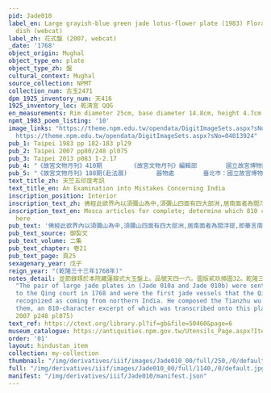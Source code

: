 ```yaml
---
pid: Jade010
label_en: Large grayish-blue green jade lotus-flower plate (1983) Floral-shaped jade
  dish (webcat)
label_zh: 花式盤 (2007, webcat)
_date: '1768'
object_origin: Mughal
object_type_en: plate
object_type_zh: 盤
cultural_context: Mughal
source_collection: NPMT
collection_num: 古玉2471
dpm_1925_inventory_num: 天416
1925_inventory_loc: 乾清宮 QQG
en_measurements: Rim diameter 25cm, base diameter 14.8cm, height 4.7cm
npmt_1983_poem_listing: '10'
image_links: "https://theme.npm.edu.tw/opendata/DigitImageSets.aspx?sNo=04018769 \nhttps://theme.npm.edu.tw/opendata/DigitImageSets.aspx?sNo=04013921
  https://theme.npm.edu.tw/opendata/DigitImageSets.aspx?sNo=04013924"
pub_1: Taipei 1983 pp 182-183 pl29
pub_2: Taipei 2007 pp80/248 pl075
pub_3: Taipei 2013 p083 I-2.17
pub_4: "《故宮文物月刊》410期        《故宮文物月刊》編輯部        國立故宮博物院        2017/05"
pub_5: "《故宮文物月刊》188期(赴法展)        器物處        臺北巿：國立故宮博物院        1998/11"
text_title_zh: 天竺五印度考訊 
text_title_en: An Examination into Mistakes Concerning India
inscription_position: Interior
inscription_text_zh: 佛經此欲界內以須彌山為中,須彌山四面有四大部洲,居南面者為閻浮提,即華言南瞻部洲者是。此閻浮提內有三大國,各所屬及弗相屬之,小國弗與焉,而閻浮提又以崑崙為中,居崑崙之東,及東南東北者,即我中國為一大國。居崑崙之南及西南者,為天竺一大國,居崑崙之西北及北者,為洪豁爾一大國。而天竺一國分為東西南北中五印度,即梵經所稱印達爾,印達爾者,華言自在境界之謂也。五印度皆厄訥特珂克之地,唐史宋史訛印度為身毒,或稱身篤,而所載事蹟及入朝中國,大率不實,亦不得要領。何言之?自古中華聲教所訖,莫過於本朝,而本朝百餘年中,從未有天竺遣使進貢之事,雖於乾隆庚辰年間,烏特噶里畢拉奇碩拉汗,會遣婆羅門進表奉貢,亦其東印度近我西藏之一小國耳,非中天竺也。若夫北印度,實近我回部之葉爾羌,故葉爾羌之西,過葱嶺,即拔達克山,由拔達克山轉而南為克什米爾,又轉而西為溫都斯坦;又轉而南方為厄訥特珂克,其方向如此,其道里亦莫得而詳焉。溫都斯坦雖回地也,而回人相傳彼地有佛遺蹟,益知即北印度交界,或者昔為天竺屬而後為回部屬,皆不可知。溫都斯坦,今唐古忒及回語,皆稱為痕都斯坦,盖亦譯者訛痕為溫,而二語皆與印度音聲相近。所謂天竺北印度近回部,此亦一騐也。要知痕與溫、與印、與身,及度與毒、與篤、與都,皆非天竺本語,而又何必較是非於一字一句之間哉。宋史載:天竺僧施護,行程有至誐惹曩國之語,誐惹曩音聲亦與厄訥特珂克相近而通。考所謂度雪山過伽濕彌勒國者,雪山即今葱嶺,而伽濕彌勒亦即克什米爾之誤耳。若夫元史稱元太祖見角端於印度,疑亦即今痕都斯坦之北印度,與回部交界者耳,非中印度也。東印度旣近西藏,故天竺之事,西藏時聞之,據西藏僧謂:天竺雖佛現身說法之地,然今天竺實不興佛法,而興異教。此亦與梵帙,佛受記五百年後,佛法漸微,而漸流行東至震旦迺復興之語相符合。夫以今中國之力,若唐宋之假道葱嶺、克什米爾以達天竺、中印度亦何難,但旣非德致,更以計求,雖徠遠域,何關實政,故不為也。近得蒙古源流,謂元太祖進兵至厄訥特珂克,遇一角獸狀若跪叩者三,元太祖曰:是殆上天示予自此往斡齊爾圖瑣林,道遠難極,遂振旅云云益可為未至中印度之證。而獸為人言,更可信元史之謬為附會,因考天竺五印度,故並闢其蹖譌如右。
inscription_text_en: Mosca articles for complete; determine which 810 characters are
  here
pub_text: '佛經此欲界內以須彌山為中,須彌山四面有四大部洲,居南面者為閻浮提,即華言南瞻部洲者是。 此閻浮提內有三大國,各所屬及弗相屬之,小國弗與焉,而閻浮提又以崑崙為中,居崑崙之東,及東南東北者,即我中國為一大國。居崑崙之南及西南者,為天竺一大國(即今西藏所稱厄訥特珂克也),居崑崙之西北及北者,為洪豁爾一大國。而天竺一國分為東西南北中五印度,即梵經所稱印達爾,印達爾者,華言自在境界之謂也。五印度皆厄訥特珂克之地,唐史宋史訛印度為身毒,或稱身篤,而所載事蹟及入朝中國,大率不實,亦不得要領。何言之?自古中華聲教所訖,莫過_本朝,而本朝百餘年中,從未有天竺遣使進貢之事,雖於乾隆庚辰年間,烏特噶里畢拉奇碩拉汗,曾遣婆羅門進表奉貢,亦其東印度近我西藏之一小國耳,非中天竺也。若夫北印度,實近我回部之葉爾羌,故葉爾羌之西,過葱嶺,即拔達克山,由拔達克山轉而南為克什米爾,又轉而西為溫都斯坦;又轉而南方為厄訥特珂克,其方向如此,其道里亦莫得而詳焉。溫都斯坦雖回地也,而回人相傳彼地有佛遺蹟,益知即北印度交界,或者昔為天竺屬而後為回部屬,皆不可知。溫都斯坦,今唐古忒及回語,皆稱為痕都斯坦,盖亦譯者訛痕為溫,而二語皆與印度音聲相近。所謂天竺北印度近回部,此亦一騐也。要知痕與溫、與印、與身,及度與毒、與篤、與都,皆非天竺本語,而又何必較是非於一字一句之間哉。宋史載:天竺僧施護,行程有至誐惹曩國之語,誐惹曩音聲亦與厄訥特珂克相近而通。考所謂度雪山過伽濕彌勒國者,雪山即今葱嶺,而伽濕彌勒亦即克什米爾之誤耳。若夫元史稱元太祖見角端於印度,疑亦即今痕都斯坦之北印度,與回部交界者耳,非中印度也。東印度旣近西藏,故天竺之事,西藏時聞之,據西藏僧謂:天竺雖佛現身說法之地,然今天竺實不興佛法,而興異教。此亦與梵帙,佛受記五百年後,佛法漸微,而漸流行東至震旦迺復興之語相符合。夫以今中國之力,若唐宋之假道葱嶺、克什米爾以達天竺、中印度亦何難,但旣非德致,更以計求,雖徠遠域,何關實政,故不為也。近得蒙古源流,謂元太祖進兵至厄訥特珂克,遇一角獸狀若跪叩者三,元太祖曰:是殆上天示予自此往斡齊爾圖瑣林,道遠難極,遂振旅云云(斡齊爾圖瑣林者蒙古語謂金剛狀也,即佛現身說法之中印度)益可為未至中印度之證。而獸為人言,更可信元史之謬為附會,因考天竺五印度,故並闢其蹖譌如右。 '
pub_text_source: 御製文
pub_text_volume: 二集
pub_text_chapter: 卷21
pub_text_page: 頁25
sexagenary_year: 戊子
reign_year: "(乾隆三十三年1768年)"
notes_detail: 並節錄琢於本院藏蓮瓣式大玉盤上。品號天四一六。圖版貳玖揷圖32。乾隆三十三年以後,清高宗經常用「 痕都斯坦」一名,泛稱貢自回部各地的玉器。
  "The pair of large jade plates in (Jade 010a and Jade 010b) were sent as tribute
  to the Qing court in 1768 and were the first jade vessels that the Qianlong emperor
  recognized as coming from northern India. He composed the Tianzhu wu yindu kao'e  about
  them, an 810-character excerpt of which was transcribed onto this plate." (Taipei
  2007 p248 pl075)
text_ref: https://ctext.org/library.pl?if=gb&file=50460&page=6
museum_catalogue: https://antiquities.npm.gov.tw/Utensils_Page.aspx?ItemId=52891
order: '01'
layout: hindustan_item
collection: my-collection
thumbnail: "/img/derivatives/iiif/images/Jade010_00/full/250,/0/default.jpg"
full: "/img/derivatives/iiif/images/Jade010_00/full/1140,/0/default.jpg"
manifest: "/img/derivatives/iiif/Jade010/manifest.json"
---
```

